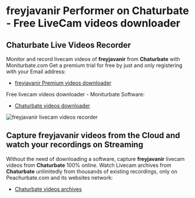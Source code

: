 # freyjavanir Performer on Chaturbate - Free LiveCam videos downloader

## Chaturbate Live Videos Recorder

Monitor and record livecam videos of **freyjavanir** from **Chaturbate** with Moniturbate.com
Get a premium trial for free by just and only registering with your Email address:
* [freyjavanir Premium videos downloader](https://moniturbate.com/request-demo-licence-key.html)

Free livecam videos downloader - Moniturbate Software:
* [Chaturbate videos downloader](https://moniturbate.com/moniturbate-download-software.html)

![freyjavanir livecam videos recorder](https://peachurnet.com/templates/moniturbate-software.png)


## Capture freyjavanir videos from the Cloud and watch your recordings on Streaming

Without the need of downloading a software, capture **freyjavanir** livecam videos from **Chaturbate** 100% online.
Watch Livecam archives from **Chaturbate** unlimitedly from thousands of existing recordings, only on Peachurbate.com and its websites network:
* [Chaturbate videos archives](https://peachurnet.com/)